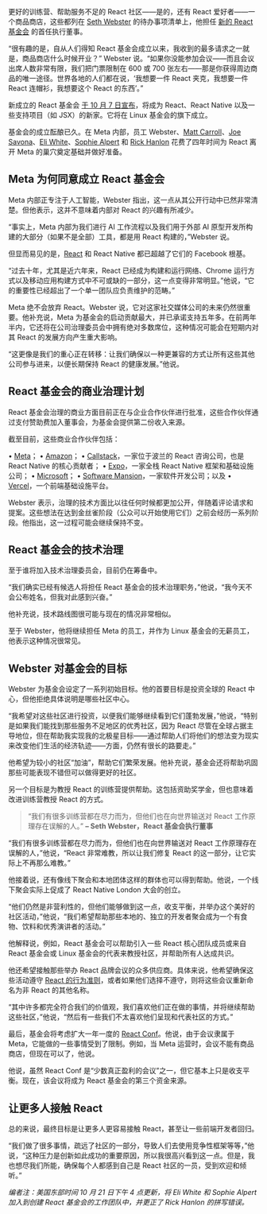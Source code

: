 更好的训练营、帮助服务不足的 React 社区——是的，还有 React 爱好者——一个商品商店，这些都列在 [Seth Webster](https://github.com/sethwebster) 的待办事项清单上，他担任 [新的 React 基金会](https://thenewstack.io/new-react-foundation-to-manage-framework/) 的首任执行董事。

“很有趣的是，自从人们得知 React 基金会成立以来，我收到的最多请求之一就是，商品商店什么时候开业？” Webster 说。“如果你没能参加会议——而且会议出席人数非常有限，我们把门票限制在 600 或 700 张左右——那是你获得周边商品的唯一途径。世界各地的人们都在说，‘我想要一件 React 夹克，我想要一件 React 连帽衫，我想要这个 React 的东西’。”

新成立的 React 基金会 [于 10 月 7 日宣布](https://react.dev/blog/2025/10/07/introducing-the-react-foundation)，将成为 React、React Native 以及一些支持项目（如 JSX）的新家。它将在 Linux 基金会的旗下成立。

基金会的成立酝酿已久。在 Meta 内部，员工 Webster、[Matt Carroll](https://www.linkedin.com/in/mattcarrollcode/)、[Joe Savona](https://www.linkedin.com/in/joseph-savona-9407314/)、[Eli White](https://www.linkedin.com/in/eli-white-5b343324/)、[Sophie Alpert](https://www.linkedin.com/in/sophiebits/) 和 [Rick Hanlon](https://www.linkedin.com/in/rickhanlonii/) 花费了四年时间为 React 离开 Meta 的巢穴奠定基础并做好准备。

## Meta 为何同意成立 React 基金会

Meta 内部正专注于人工智能，Webster 指出，这一点从其公开行动中已然非常清楚。但他表示，这并不意味着内部对 React 的兴趣有所减少。

“事实上，Meta 内部为我们进行 AI 工作流程以及我们用于外部 AI 原型开发所构建的大部分（如果不是全部）工具，都是用 React 构建的，”Webster 说。

但显而易见的是，[React](https://roadmap.sh/react) 和 React Native 都已超越了它们的 Facebook 根基。

“过去十年，尤其是近六年来，React 已经成为构建和运行网络、Chrome 运行方式以及移动应用构建方式中不可或缺的一部分，这一点变得非常明显。”他说，“它的重要性已经超出了一个单一团队应负责维护的范畴。”

Meta 绝不会放弃 React。Webster 说，它对这家社交媒体公司的未来仍然很重要。他补充说，Meta 为基金会的启动贡献最大，并已承诺支持五年多。在前两年半内，它还将在公司治理委员会中拥有绝对多数席位，这种情况可能会在短期内对其 React 的发展方向产生重大影响。

“这更像是我们的重心正在转移：让我们确保以一种更兼容的方式让所有这些其他公司参与进来，以便长期保持 React 的健康发展。”他说。

## React 基金会的商业治理计划

React 基金会治理的商业方面目前正在与企业合作伙伴进行批准，这些合作伙伴通过支付赞助费加入董事会，为基金会提供第二份收入来源。

截至目前，这些商业合作伙伴包括：

• [Meta](https://thenewstack.io/meta-measures-developer-productivity-via-software-supply-chains/)；
• [Amazon](https://thenewstack.io/code-in-your-native-tongue-amazon-q-developer-goes-global/)；
• [Callstack](https://www.callstack.com/)，一家位于波兰的 React 咨询公司，也是 React Native 的核心贡献者；
• [Expo](https://expo.dev/about)，一家全栈 React Native 框架和基础设施公司；
• [Microsoft](https://thenewstack.io/microsoft-ai-agents-automate-enterprise-java-and-net-migrations/)；
• [Software Mansion](https://swmansion.com/)，一家软件开发公司；以及
• [Vercel](https://thenewstack.io/vercel-goes-all-in-on-vibe-coding-web-apps/)，一个前端基础设施平台。

Webster 表示，治理的技术方面比以往任何时候都更加公开，伴随着评论请求和提案。这些想法在达到金丝雀阶段（公众可以开始使用它们）之前会经历一系列阶段。他指出，这一过程可能会继续保持不变。

## React 基金会的技术治理

至于谁将加入技术治理委员会，目前仍在筹备中。

“我们确实已经有候选人将担任 React 基金会的技术治理职务，”他说，“我今天不会公布姓名，但我对此感到兴奋。”

他补充说，技术路线图很可能与现在的情况非常相似。

至于 Webster，他将继续担任 Meta 的员工，并作为 Linux 基金会的无薪员工，他表示这种情况很常见。

## Webster 对基金会的目标

Webster 为基金会设定了一系列初始目标。他的首要目标是投资全球的 React 中心，但他拒绝具体说明是哪些社区中心。

“我希望对这些社区进行投资，以便我们能够继续看到它们蓬勃发展，”他说，“特别是如果我们能找到那些服务不足地区的优秀社区，因为 React 尽管在全球占据主导地位，但在帮助我实现我的北极星目标——通过帮助人们将他们的想法变为现实来改变他们生活的经济轨迹——方面，仍然有很长的路要走。”

他希望为较小的社区“加油”，帮助它们繁荣发展。他补充说，基金会还将帮助巩固那些可能表现不错但可以做得更好的社区。

另一个目标是为教授 React 的训练营提供帮助。这包括资助奖学金，但也意味着改进训练营教授 React 的方式。

> “我们有很多训练营都在尽力而为，但他们也在向世界输送对 React 工作原理存在误解的人。”
> **– Seth Webster，React 基金会执行董事**

“我们有很多训练营都在尽力而为，但他们也在向世界输送对 React 工作原理存在误解的人，”他说，“React 非常难教，所以让我们修复 React 的这一部分，让它实际上不再那么难教。”

他接着说，还有像线下聚会和本地团体这样的群体也可以得到帮助。他说，一个线下聚会实际上促成了 React Native London 大会的创立。

“他们仍然是非营利性的，但他们能够做到这一点，收支平衡，并举办这个美好的社区活动，”他说，“我们希望帮助那些本地的、独立的开发者聚会成为一个有食物、饮料和优秀演讲者的活动。”

他解释说，例如，React 基金会可以帮助引入一些 React 核心团队成员或来自 React 基金会或 Linux 基金会的代表来教授社区，并帮助所有人达成共识。

他还希望接触那些举办 React 品牌会议的众多供应商。具体来说，他希望确保这些活动遵守 [React 的行为准则](https://www.contributor-covenant.org/)，或者如果他们选择不遵守，则将这些会议重新命名为非 React 的其他名称。

“其中许多都完全符合我们的价值观，我们喜欢他们正在做的事情，并将继续帮助这些社区，”他说，“然后有一些我们不太喜欢他们呈现和代表社区的方式。”

最后，基金会将考虑扩大一年一度的 [React Conf](https://conf.react.dev/)。他说，由于会议隶属于 Meta，它能做的一些事情受到了限制。例如，当 Meta 运营时，会议不能有商品商店，但现在可以了，他说。

他说，虽然 React Conf 是“少数真正盈利的会议”之一，但它基本上只是收支平衡。现在，该会议将成为 React 基金会的第三个资金来源。

## 让更多人接触 React

总的来说，最终目标是让更多人更容易接触 React，甚至让一些前端开发者回归。

“我们做了很多事情，疏远了社区的一部分，导致人们去使用竞争性框架等等，”他说，“这种压力是创新如此成功的重要原因，所以我很高兴看到这一点。但是，我也想尽我们所能，确保每个人都感到自己是 React 社区的一员，受到欢迎和倾听。”

*编者注：美国东部时间 10 月 21 日下午 4 点更新，将 Eli White 和 Sophie Alpert 加入到创建 React 基金会的工作团队中，并更正了 Rick Hanlon 的拼写错误。*